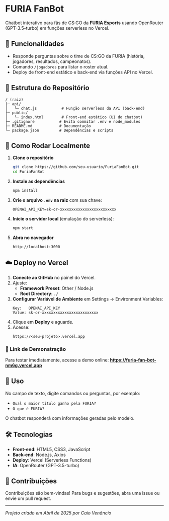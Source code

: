 # FURIA FanBot

Chatbot interativo para fãs de CS:GO da **FURIA Esports** usando OpenRouter (GPT-3.5-turbo) em funções serverless no Vercel.

## 🎯 Funcionalidades

- Responde perguntas sobre o time de CS:GO da FURIA (história, jogadores, resultados, campeonatos).
- Comando `/jogadores` para listar o roster atual.
- Deploy de front-end estático e back-end via funções API no Vercel.

## 📂 Estrutura do Repositório

```
/ (raiz)
├─ api/
│   └─ chat.js           # Função serverless da API (back-end)
├─ public/
│   └─ index.html        # Front-end estático (UI do chatbot)
├─ .gitignore           # Evita commitar .env e node_modules
├─ README.md            # Documentação
└─ package.json         # Dependências e scripts
```

## 🚀 Como Rodar Localmente

1. **Clone o repositório**
   ```bash
   git clone https://github.com/seu-usuario/FuriaFanBot.git
   cd FuriaFanBot
   ```

2. **Instale as dependências**
   ```bash
   npm install
   ```

3. **Crie o arquivo `.env` na raiz** com sua chave:
   ```env
   OPENAI_API_KEY=sk-or-xxxxxxxxxxxxxxxxxxxxxxxxx
   ```

4. **Inicie o servidor local** (emulação do serverless):
   ```bash
   npm start
   ```

5. **Abra no navegador**
   ```
   http://localhost:3000
   ```

## ☁️ Deploy no Vercel

1. **Conecte ao GitHub** no painel do Vercel.
2. Ajuste:
   - **Framework Preset**: Other / Node.js
   - **Root Directory**: `./`
3. **Configurar Variável de Ambiente** em Settings → Environment Variables:
   ```
   Key:   OPENAI_API_KEY
   Value: sk-or-xxxxxxxxxxxxxxxxxxxxxxxxx
   ```
4. Clique em **Deploy** e aguarde.
5. Acesse:
   ```
   https://<seu-projeto>.vercel.app
   ```

### 🔗 Link de Demonstração

Para testar imediatamente, acesse a demo online: **https://furia-fan-bot-nm6g.vercel.app**

## 📖 Uso

No campo de texto, digite comandos ou perguntas, por exemplo:

- `Qual o maior título ganho pela FURIA?`
- `O que é FURIA?`

O chatbot responderá com informações geradas pelo modelo.

## 🛠️ Tecnologias

- **Front-end**: HTML5, CSS3, JavaScript
- **Back-end**: Node.js, Axios
- **Deploy**: Vercel (Serverless Functions)
- **IA**: OpenRouter (GPT-3.5-turbo)

## 🤝 Contribuições

Contribuições são bem-vindas! Para bugs e sugestões, abra uma issue ou envie um pull request.

---
*Projeto criado em Abril de 2025 por Caio Venâncio*

